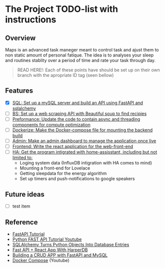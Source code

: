 # The Project TODO-list with instructions 

## Overview

Maps is an advanced task maneger meant to control task and ajust them to non static amount of personal fatique.
The idea is to analyses your sleep and routines stablity over a period of time and rate your task through day. 


> READ HERE!:  Each of these points have should be set up on their own branch with the apropriate ID tag (seen bellow)

## Features

- [x] [SQL: Set up a mySQL server and build an API using FastAPI and sqlalchemy](https://github.com/surprised-raccoon/maps/issues/1)
- [ ] [BS: Set up a web scraping API with Beautiful soup to find recipies](https://github.com/surprised-raccoon/maps/issues/3)
- [ ] [Preformance: Update the code to contain async and threading components for compute optimization](https://github.com/surprised-raccoon/maps/issues/5)
- [ ] [Dockerize: Make the Docker-compose file for mounting the backend build](https://github.com/surprised-raccoon/maps/issues/7)
- [ ] [Admin: Make an admin dashboard to manage the application once live](https://github.com/surprised-raccoon/maps/issues/6)
- [ ] [Frontend: Write the react application for the web-front-end](https://github.com/surprised-raccoon/maps/issues/4)
- [ ] [HA: Get the program intigrated with home-assisstant, including but not limited to:](https://github.com/surprised-raccoon/maps/issues/2)
    - Loging system data (InfluxDB intigration with HA comes to mind)
    - Mounting a front-end for Lovelace
    - Getting sleepdata for the energy algorithm
    - Set up timers and push-notifications to google speakers

## Future ideas

- [ ] test item

## Reference
* [FastAPI Tutorial](https://fastapi.tiangolo.com/tutorial/)
* [Python FAST API Tutorial Youtube](https://www.youtube.com/watch?v=-ykeT6kk4bk&t=35s)
* [SQLAlchemy Turns Python Objects Into Database Entries](https://www.youtube.com/watch?v=AKQ3XEDI9Mw&t=189s)
* [Fast API + React App With HarperDB](https://medium.com/@dennisivy/fast-api-react-crud-app-with-harperdb-5834af537c23)
* [Building a CRUD APP with FastAPI and MySQL](https://blog.balasundar.com/building-a-crud-app-with-fastapi-and-mysql) 
* [Docker Compose](https://www.youtube.com/watch?v=DM65_JyGxCo) (Youtube)